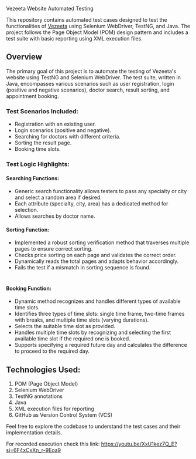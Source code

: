  Vezeeta Website Automated Testing

This repository contains automated test cases designed to test the functionalities of [Vezeeta](https://www.vezeeta.com/) using Selenium WebDriver, TestNG, and Java. The project follows the Page Object Model (POM) design pattern and includes a test suite with basic reporting using XML execution files. 

## Overview

The primary goal of this project is to automate the testing of Vezeeta's website using TestNG and Selenium WebDriver. The test suite, written in Java, encompasses various scenarios such as user registration, login (positive and negative scenarios), doctor search, result sorting, and appointment booking.

### Test Scenarios Included:

- Registration with an existing user.
- Login scenarios (positive and negative).
- Searching for doctors with different criteria.
- Sorting the result page.
- Booking time slots.

### Test Logic Highlights:

#### Searching Functions:

- Generic search functionality allows testers to pass any specialty or city and select a random area if desired.
- Each attribute (specialty, city, area) has a dedicated method for selection.
- Allows searches by doctor name.

#### Sorting Function:

- Implemented a robust sorting verification method that traverses multiple pages to ensure correct sorting.
- Checks price sorting on each page and validates the correct order.
- Dynamically reads the total pages and adapts behavior accordingly.
- Fails the test if a mismatch in sorting sequence is found.
#
#### Booking Function:

- Dynamic method recognizes and handles different types of available time slots.
- Identifies three types of time slots: single time frame, two-time frames with breaks, and multiple time slots (varying durations).
- Selects the suitable time slot as provided.
- Handles multiple time slots by recognizing and selecting the first available time slot if the required one is booked.
- Supports specifying a required future day and calculates the difference to proceed to the required day.

## Technologies Used:

1. POM (Page Object Model)
2. Selenium WebDriver
3. TestNG annotations
4. Java
5. XML execution files for reporting
6. GitHub as Version Control System (VCS)

Feel free to explore the codebase to understand the test cases and their implementation details.

For recorded execution check this link: https://youtu.be/XxU1kez7Q_E?si=6F4xCxXn_r-9Eoa9 
